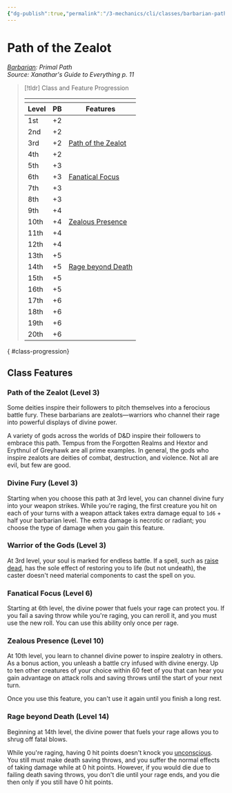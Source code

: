 ```yaml
---
{"dg-publish":true,"permalink":"/3-mechanics/cli/classes/barbarian-path-of-the-zealot-xge/","tags":["ttrpg-cli/compendium/src/5e/xge","ttrpg-cli/subclass/barbarian/zealot"],"noteIcon":""}
---
```


# Path of the Zealot
*[Barbarian](./barbarian.md): Primal Path*  
*Source: Xanathar's Guide to Everything p. 11*  

> [!tldr] Class and Feature Progression
> 
> <table class="class-progression">
> <thead>
> <tr><th colspan='3'></th></tr>
> <tr class="class-progression"><th class"level">Level</th><th class"pb">PB</th><th class"feature">Features</th></tr>
> </thead><tbody>
> <tr class="class-progression"><td class"level">1st</td><td class"pb">+2</td><td class"feature"></td></tr>
> <tr class="class-progression"><td class"level">2nd</td><td class"pb">+2</td><td class"feature"></td></tr>
> <tr class="class-progression"><td class"level">3rd</td><td class"pb">+2</td><td class"feature"><a href='#Path of the Zealot (Level 3)' class='internal-link'>Path of the Zealot</a></td></tr>
> <tr class="class-progression"><td class"level">4th</td><td class"pb">+2</td><td class"feature"></td></tr>
> <tr class="class-progression"><td class"level">5th</td><td class"pb">+3</td><td class"feature"></td></tr>
> <tr class="class-progression"><td class"level">6th</td><td class"pb">+3</td><td class"feature"><a href='#Fanatical Focus (Level 6)' class='internal-link'>Fanatical Focus</a></td></tr>
> <tr class="class-progression"><td class"level">7th</td><td class"pb">+3</td><td class"feature"></td></tr>
> <tr class="class-progression"><td class"level">8th</td><td class"pb">+3</td><td class"feature"></td></tr>
> <tr class="class-progression"><td class"level">9th</td><td class"pb">+4</td><td class"feature"></td></tr>
> <tr class="class-progression"><td class"level">10th</td><td class"pb">+4</td><td class"feature"><a href='#Zealous Presence (Level 10)' class='internal-link'>Zealous Presence</a></td></tr>
> <tr class="class-progression"><td class"level">11th</td><td class"pb">+4</td><td class"feature"></td></tr>
> <tr class="class-progression"><td class"level">12th</td><td class"pb">+4</td><td class"feature"></td></tr>
> <tr class="class-progression"><td class"level">13th</td><td class"pb">+5</td><td class"feature"></td></tr>
> <tr class="class-progression"><td class"level">14th</td><td class"pb">+5</td><td class"feature"><a href='#Rage beyond Death (Level 14)' class='internal-link'>Rage beyond Death</a></td></tr>
> <tr class="class-progression"><td class"level">15th</td><td class"pb">+5</td><td class"feature"></td></tr>
> <tr class="class-progression"><td class"level">16th</td><td class"pb">+5</td><td class"feature"></td></tr>
> <tr class="class-progression"><td class"level">17th</td><td class"pb">+6</td><td class"feature"></td></tr>
> <tr class="class-progression"><td class"level">18th</td><td class"pb">+6</td><td class"feature"></td></tr>
> <tr class="class-progression"><td class"level">19th</td><td class"pb">+6</td><td class"feature"></td></tr>
> <tr class="class-progression"><td class"level">20th</td><td class"pb">+6</td><td class"feature"></td></tr>
> </tbody></table>
{ #class-progression}




## Class Features

### Path of the Zealot (Level 3)

Some deities inspire their followers to pitch themselves into a ferocious battle fury. These barbarians are zealots—warriors who channel their rage into powerful displays of divine power.

A variety of gods across the worlds of D&D inspire their followers to embrace this path. Tempus from the Forgotten Realms and Hextor and Erythnul of Greyhawk are all prime examples. In general, the gods who inspire zealots are deities of combat, destruction, and violence. Not all are evil, but few are good.

### Divine Fury (Level 3)

Starting when you choose this path at 3rd level, you can channel divine fury into your weapon strikes. While you're raging, the first creature you hit on each of your turns with a weapon attack takes extra damage equal to `1d6` + half your barbarian level. The extra damage is necrotic or radiant; you choose the type of damage when you gain this feature.

### Warrior of the Gods (Level 3)

At 3rd level, your soul is marked for endless battle. If a spell, such as [raise dead](3-Mechanics/CLI/spells/raise-dead.md), has the sole effect of restoring you to life (but not undeath), the caster doesn't need material components to cast the spell on you.

### Fanatical Focus (Level 6)

Starting at 6th level, the divine power that fuels your rage can protect you. If you fail a saving throw while you're raging, you can reroll it, and you must use the new roll. You can use this ability only once per rage.

### Zealous Presence (Level 10)

At 10th level, you learn to channel divine power to inspire zealotry in others. As a bonus action, you unleash a battle cry infused with divine energy. Up to ten other creatures of your choice within 60 feet of you that can hear you gain advantage on attack rolls and saving throws until the start of your next turn.

Once you use this feature, you can't use it again until you finish a long rest.

### Rage beyond Death (Level 14)

Beginning at 14th level, the divine power that fuels your rage allows you to shrug off fatal blows.

While you're raging, having 0 hit points doesn't knock you [unconscious](3-Mechanics/CLI/rules/conditions.md#Unconscious). You still must make death saving throws, and you suffer the normal effects of taking damage while at 0 hit points. However, if you would die due to failing death saving throws, you don't die until your rage ends, and you die then only if you still have 0 hit points.